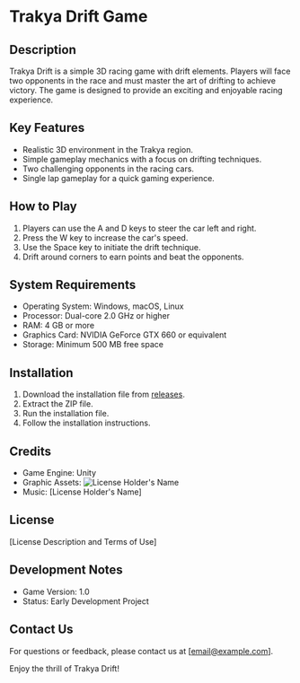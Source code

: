 # Trakya Drift Game

## Description
Trakya Drift is a simple 3D racing game with drift elements. Players will face two opponents in the race and must master the art of drifting to achieve victory. The game is designed to provide an exciting and enjoyable racing experience.

## Key Features
- Realistic 3D environment in the Trakya region.
- Simple gameplay mechanics with a focus on drifting techniques.
- Two challenging opponents in the racing cars.
- Single lap gameplay for a quick gaming experience.

## How to Play
1. Players can use the A and D keys to steer the car left and right.
2. Press the W key to increase the car's speed.
3. Use the Space key to initiate the drift technique.
4. Drift around corners to earn points and beat the opponents.

## System Requirements
- Operating System: Windows, macOS, Linux
- Processor: Dual-core 2.0 GHz or higher
- RAM: 4 GB or more
- Graphics Card: NVIDIA GeForce GTX 660 or equivalent
- Storage: Minimum 500 MB free space

## Installation
1. Download the installation file from [releases](link-release).
2. Extract the ZIP file.
3. Run the installation file.
4. Follow the installation instructions.

## Credits
- Game Engine: Unity
- Graphic Assets: ![License Holder's Name](https://t.me/c/1990722568/2)
- Music: [License Holder's Name]

## License
[License Description and Terms of Use]

## Development Notes
- Game Version: 1.0
- Status: Early Development Project

## Contact Us
For questions or feedback, please contact us at [email@example.com].

Enjoy the thrill of Trakya Drift!
